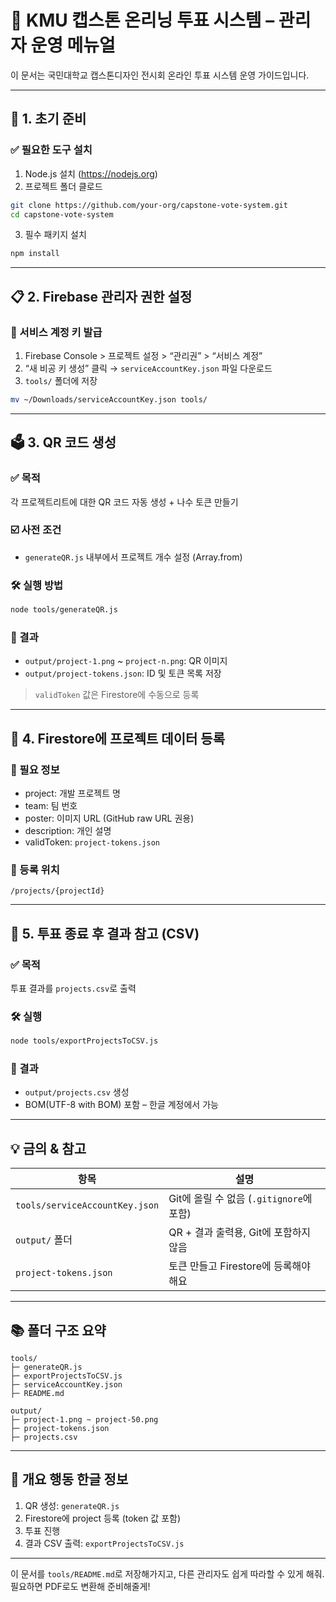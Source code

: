 # 📘 KMU 캡스톤 온리닝 투표 시스템 – 관리자 운영 메뉴얼

이 문서는 국민대학교 캡스톤디자인 전시회 온라인 투표 시스템 운영 가이드입니다.

---

## 🥉 1. 초기 준비

### ✅ 필요한 도구 설치
1. Node.js 설치 (https://nodejs.org)
2. 프로젝트 폴더 클로드
```bash
git clone https://github.com/your-org/capstone-vote-system.git
cd capstone-vote-system
```
3. 필수 패키지 설치
```bash
npm install
```

---

## 📋 2. Firebase 관리자 권한 설정

### 🔐 서비스 계정 키 발급
1. Firebase Console > 프로젝트 설정 > “관리권” > “서비스 계정”
2. “새 비공 키 생성” 클릭 → `serviceAccountKey.json` 파일 다운로드
3. `tools/` 폴더에 저장
```bash
mv ~/Downloads/serviceAccountKey.json tools/
```

---

## 🗳 3. QR 코드 생성

### ✅ 목적
각 프로젝트리트에 대한 QR 코드 자동 생성 + 나수 토큰 만들기

### ☑️ 사전 조건
- `generateQR.js` 내부에서 프로젝트 개수 설정 (Array.from)

### 🛠 실행 방법
```bash
node tools/generateQR.js
```

### 📆 결과
- `output/project-1.png` ~ `project-n.png`: QR 이미지
- `output/project-tokens.json`: ID 및 토큰 목록 저장

> `validToken` 값은 Firestore에 수동으로 등록

---

## 📅 4. Firestore에 프로젝트 데이터 등록

### 📃 필요 정보
- project: 개발 프로젝트 명
- team: 팀 번호
- poster: 이미지 URL (GitHub raw URL 권용)
- description: 개인 설명
- validToken: `project-tokens.json`

### 📂 등록 위치
```
/projects/{projectId}
```

---

## 💾 5. 투표 종료 후 결과 참고 (CSV)

### ✅ 목적
투표 결과를 `projects.csv`로 출력

### 🛠 실행
```bash
node tools/exportProjectsToCSV.js
```

### 📆 결과
- `output/projects.csv` 생성
- BOM(UTF-8 with BOM) 포함 – 한글 계정에서 가능

---

## 💡 금의 & 참고

| 항목 | 설명 |
|--------|------|
| `tools/serviceAccountKey.json` | Git에 올릴 수 없음 (`.gitignore`에 포함) |
| `output/` 폴더 | QR + 결과 출력용, Git에 포함하지 않음 |
| `project-tokens.json` | 토큰 만들고 Firestore에 등록해야 해요 |

---

## 📚 폴더 구조 요약

```
tools/
├─ generateQR.js
├─ exportProjectsToCSV.js
├─ serviceAccountKey.json
├─ README.md

output/
├─ project-1.png ~ project-50.png
├─ project-tokens.json
├─ projects.csv
```

---

## 📃 개요 행동 한글 정보

1. QR 생성: `generateQR.js`
2. Firestore에 project 등록 (token 값 포함)
3. 투표 진행
4. 결과 CSV 출력: `exportProjectsToCSV.js`

---

이 문서를 `tools/README.md`로 저장해가지고, 다른 관리자도 쉽게 따라할 수 있게 해줘. 필요하면 PDF로도 변환해 준비해줄게!

